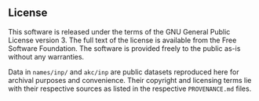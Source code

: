 ## License

This software is released under the terms of the GNU General Public License
version 3.  The full text of the license is available from the Free Software
Foundation. The software is provided freely to the public as-is without any
warranties.

Data in `names/inp/` and `akc/inp` are public datasets reproduced here for
archival purposes and convenience. Their copyright and licensing terms lie with
their respective sources as listed in the respective `PROVENANCE.md` files.
